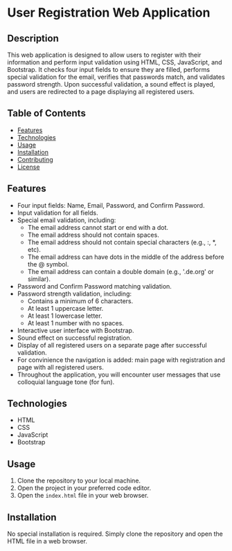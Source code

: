# User Registration Web Application

## Description

This web application is designed to allow users to register with their information and perform input validation using HTML, CSS, JavaScript, and Bootstrap. It checks four input fields to ensure they are filled, performs special validation for the email, verifies that passwords match, and validates password strength. Upon successful validation, a sound effect is played, and users are redirected to a page displaying all registered users.

## Table of Contents

- [Features](#features)
- [Technologies](#technologies)
- [Usage](#usage)
- [Installation](#installation)
- [Contributing](#contributing)
- [License](#license)

## Features

- Four input fields: Name, Email, Password, and Confirm Password.
- Input validation for all fields.
- Special email validation, including:
  - The email address cannot start or end with a dot.
  - The email address should not contain spaces.
  - The email address should not contain special characters (e.g., :, \*, etc).
  - The email address can have dots in the middle of the address before the @ symbol.
  - The email address can contain a double domain (e.g., '.de.org' or similar).
- Password and Confirm Password matching validation.
- Password strength validation, including:
  - Contains a minimum of 6 characters.
  - At least 1 uppercase letter.
  - At least 1 lowercase letter.
  - At least 1 number with no spaces.
- Interactive user interface with Bootstrap.
- Sound effect on successful registration.
- Display of all registered users on a separate page after successful validation.
- For convinience the navigation is added: main page with registration and page with all registered users.
- Throughout the application, you will encounter user messages that use colloquial language tone (for fun).

## Technologies

- HTML
- CSS
- JavaScript
- Bootstrap

## Usage

1. Clone the repository to your local machine.
2. Open the project in your preferred code editor.
3. Open the `index.html` file in your web browser.

## Installation

No special installation is required. Simply clone the repository and open the HTML file in a web browser.
